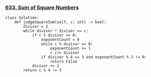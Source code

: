 ### [633. Sum of Square Numbers](https://leetcode.com/problems/sum-of-square-numbers/)

```
class Solution:
    def judgeSquareSum(self, c: int) -> bool:
        divisor = 2
        while divisor * divisor <= c:
            if c % divisor == 0:
                exponentCount = 0
                while c % divisor == 0:
                    exponentCount += 1
                    c //= divisor
                if divisor % 4 == 3 and exponentCount % 2 != 0:
                    return False
            divisor += 1
        return c % 4 != 3
```
